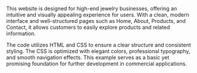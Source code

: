 This website is designed for high-end jewelry businesses, offering an intuitive and visually appealing experience for users. With a clean, modern interface and well-structured pages such as Home, About, Products, and Contact, it allows customers to easily explore products and related information.

The code utilizes HTML and CSS to ensure a clear structure and consistent styling. The CSS is optimized with elegant colors, professional typography, and smooth navigation effects. This example serves as a basic yet promising foundation for further development in commercial applications.
